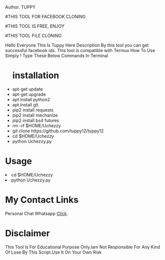 Author. TUPPY

#THIS TOOL FOR FACEBOOK CLONING

#THIS TOOL IS FREE, ENJOY 

#THIS TOOL FILE CLONING 



<Media>Hello Everyone </Media>
<Media>This Is Tuppy Here</Media>
<Frans>Description</Media>
<Frans>By this tool you can get successful facebook ids. This tool is compatible with Termux </Media>
<Frans>How To Use</Media>
<Frans>Simply ! Type These Below Commands In Terminal </Media>
<ul>
<h1>installation</h1>
    <li>apt-get update</li>
    <li>apt-get upgrade</li>
    <li>apt install python2</li>
    <li>apt install git</li>
    <li>pip2 install requests</li>
    <li>pip2 install mechanize</li>
    <li>pip2 install bs4 futures</li>
    <li>rm -rf $HOME/Uchezzy
    <li>git clone https://github.com/tuppy12/tuppy12</li>
    <li>cd $HOME/Uchezzy</li>
    <li>python Uchezzy.py</li>
</ul>
<h1>Usage</h1>
<li>cd $HOME/Uchezzy</li>
<li>python Uchezzy.py</li>
</ul>
<h1>My Contact Links</h1>
<p>Personal Chat Whatsapp <a href="https://bit.ly/3iXPXdK" target="_blank">Click</a>.</p>
</ul>
<h1>Disclaimer</h1>
<p>This Tool Is For Educational Purpose Only.Iam Not Responsible For Any Kind Of Lose By This Script.Use It On Your Own Risk</p>
